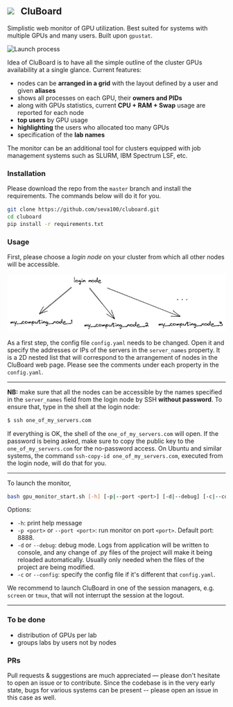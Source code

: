 ## <img src="static/favicon.ico" width="22"></img> &nbsp; CluBoard

Simplistic web monitor of GPU utilization. Best suited for systems with multiple GPUs and many users. Built upon `gpustat`. 

![Launch process](static/overview.gif)

Idea of CluBoard is to have all the simple outline of the cluster GPUs availability at a single glance. Current features:

* nodes can be **arranged in a grid** with the layout defined by a user and given **aliases**
* shows all processes on each GPU, their **owners and PIDs**
* along with GPUs statistics, current **CPU + RAM + Swap** usage are reported for each node
* **top users** by GPU usage
* **highlighting** the users who allocated too many GPUs
* specification of the **lab names**

The monitor can be an additional tool for clusters equipped with job management systems such as SLURM, IBM Spectrum LSF, etc.

### Installation

Please download the repo from the `master` branch and install the requirements. The commands below will do it for you.

```bash 
git clone https://github.com/seva100/cluboard.git
cd cluboard
pip install -r requirements.txt
```

### Usage

First, please choose a *login node* on your cluster from which all other nodes will be accessible.

![](static/cluboard_scheme_servers.png)

As a first step, the config file `config.yaml` needs to be changed. Open it and specify the addresses or IPs of the servers in the `server_names` property. It is a 2D nested list that will correspond to the arrangement of nodes in the CluBoard web page. Please see the comments under each property in the `config.yaml`.

---

**NB:** make sure that all the nodes can be accessible by the names specified in the `server_names` field from the login node by SSH **without password**. To ensure that, type in the shell at the login node:

```bash
$ ssh one_of_my_servers.com
```

If everything is OK, the shell of the `one_of_my_servers.com` will open. If the password is being asked, make sure to copy the public key to the `one_of_my_servers.com` for the no-password access. On Ubuntu and similar systems, the command `ssh-copy-id one_of_my_servers.com`, executed from the login node, will do that for you.

---

To launch the monitor, 
```bash
bash gpu_monitor_start.sh [-h] [-p|--port <port>] [-d|--debug] [-c|--config <config_path>]
```

Options:
* `-h`: print help message
* `-p <port>` or `--port <port>`: run monitor on port `<port>`. Default port: 8888.
* `-d` or `--debug`: debug mode. Logs from application will be written to console, and any change of .py files of the project will make it being reloaded automatically. Usually only needed when the files of the project are being modified. 
* `-c` or `--config`: specify the config file if it's different that `config.yaml`.

We recommend to launch CluBoard in one of the session managers, e.g. `screen` or `tmux`, that will not interrupt the session at the logout.

---

### To be done

* distribution of GPUs per lab
* groups labs by users not by nodes

### PRs

Pull requests & suggestions are much appreciated &mdash; please don't hesitate to open an issue or to contribute. Since the codebase is in the very early state, bugs for various systems can be present -- please open an issue in this case as well.
